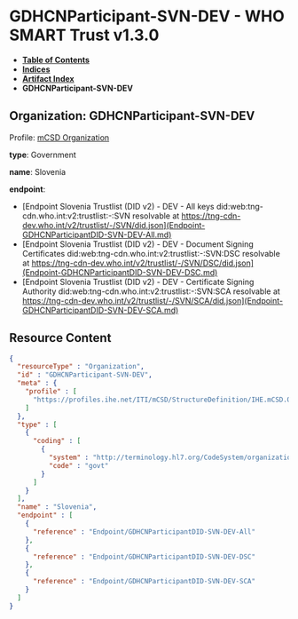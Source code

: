 # GDHCNParticipant-SVN-DEV - WHO SMART Trust v1.3.0

* [**Table of Contents**](toc.md)
* [**Indices**](indices.md)
* [**Artifact Index**](artifacts.md)
* **GDHCNParticipant-SVN-DEV**

## Organization: GDHCNParticipant-SVN-DEV

Profile: [mCSD Organization](https://profiles.ihe.net/ITI/mCSD/4.0.0/StructureDefinition-IHE.mCSD.Organization.html)

**type**: Government

**name**: Slovenia

**endpoint**: 

* [Endpoint Slovenia Trustlist (DID v2) - DEV - All keys did:web:tng-cdn.who.int:v2:trustlist:-:SVN resolvable at https://tng-cdn-dev.who.int/v2/trustlist/-/SVN/did.json](Endpoint-GDHCNParticipantDID-SVN-DEV-All.md)
* [Endpoint Slovenia Trustlist (DID v2) - DEV - Document Signing Certificates did:web:tng-cdn.who.int:v2:trustlist:-:SVN:DSC resolvable at https://tng-cdn-dev.who.int/v2/trustlist/-/SVN/DSC/did.json](Endpoint-GDHCNParticipantDID-SVN-DEV-DSC.md)
* [Endpoint Slovenia Trustlist (DID v2) - DEV - Certificate Signing Authority did:web:tng-cdn.who.int:v2:trustlist:-:SVN:SCA resolvable at https://tng-cdn-dev.who.int/v2/trustlist/-/SVN/SCA/did.json](Endpoint-GDHCNParticipantDID-SVN-DEV-SCA.md)



## Resource Content

```json
{
  "resourceType" : "Organization",
  "id" : "GDHCNParticipant-SVN-DEV",
  "meta" : {
    "profile" : [
      "https://profiles.ihe.net/ITI/mCSD/StructureDefinition/IHE.mCSD.Organization"
    ]
  },
  "type" : [
    {
      "coding" : [
        {
          "system" : "http://terminology.hl7.org/CodeSystem/organization-type",
          "code" : "govt"
        }
      ]
    }
  ],
  "name" : "Slovenia",
  "endpoint" : [
    {
      "reference" : "Endpoint/GDHCNParticipantDID-SVN-DEV-All"
    },
    {
      "reference" : "Endpoint/GDHCNParticipantDID-SVN-DEV-DSC"
    },
    {
      "reference" : "Endpoint/GDHCNParticipantDID-SVN-DEV-SCA"
    }
  ]
}

```
